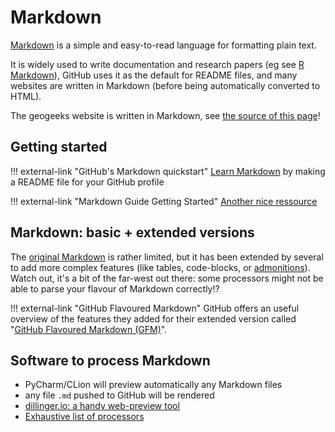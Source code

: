
# Markdown

[Markdown](https://www.markdownguide.org/) is a simple and easy-to-read language for formatting plain text.

It is widely used to write documentation and research papers (eg see [R Markdown](https://rmarkdown.rstudio.com/)), GitHub uses it as the default for README files, and many websites are written in Markdown (before being automatically converted to HTML).

The geogeeks website is written in Markdown, see [the source of this page](https://github.com/tudelft3d/geogeeks/edit/main/docs/writing/markdown.md)!


## Getting started

!!! external-link "GitHub's Markdown quickstart"
    [Learn Markdown](https://docs.github.com/en/get-started/writing-on-github/getting-started-with-writing-and-formatting-on-github/quickstart-for-writing-on-github) by making a README file for your GitHub profile

!!! external-link "Markdown Guide Getting Started"
    [Another nice ressource](https://www.markdownguide.org/getting-started/)


## Markdown: basic + extended versions

The [original Markdown](https://daringfireball.net/projects/markdown/) is rather limited, but it has been extended by several to add more complex features (like tables,  code-blocks, or [admonitions](https://squidfunk.github.io/mkdocs-material/reference/admonitions/)).
Watch out, it's a bit of the far-west out there: some processors might not be able to parse your flavour of Markdown correctly!?

!!! external-link "GitHub Flavoured Markdown"
    GitHub offers an useful overview of the features they added for their extended version called "[GitHub Flavoured Markdown (GFM)](https://docs.github.com/en/get-started/writing-on-github/working-with-advanced-formatting)".


## Software to process Markdown

  - PyCharm/CLion will preview automatically any Markdown files
  - any file `.md` pushed to GitHub will be rendered 
  - [dillinger.io: a handy web-preview tool](https://dillinger.io/)
  - [Exhaustive list of processors](https://github.com/markdown/markdown.github.com/wiki/Implementations)

